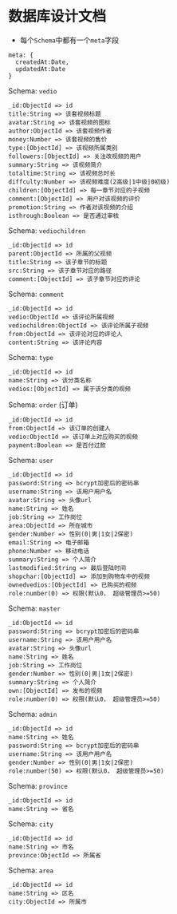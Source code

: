 # 数据库设计文档

- 每个`Schema`中都有一个`meta`字段
```
meta: {
  createdAt:Date,
  updatedAt:Date
}
```

Schema: `vedio`

```
_id:ObjectId => id
title:String => 该套视频标题
avatar:String => 该套视频的图标
author:ObjectId => 该套视频作者
money:Number => 该套视频的售价
type:[ObjectId] => 该视频所属类别
followers:[ObjectId] => 关注改视频的用户
summary:String => 该视频简介
totaltime:String => 该视频总时长
diffculty:Number => 该视频难度(2高级|1中级|0初级)
children:[ObjectId] => 每一章节对应的子视频
comment:[ObjectId] => 用户对该视频的评价
promotion:String => 作者对该视频的介绍
isthrough:Boolean => 是否通过审核
```

Schema: `vediochildren`

```
_id:ObjectId => id
parent:ObjectId => 所属的父视频
title:String => 该子章节的标题
src:String => 该子章节对应的路径
comment:[ObjectId] => 该子章节对应的评论
```

Schema: `comment`

```
_id:ObjectId => id
vedio:ObjectId => 该评论所属视频
vediochildren:ObjectId => 该评论所属子视频
from:ObjectId => 该评论对应的评论人
content:String => 该评论内容
```

Schema: `type`

```
_id:ObjectId => id
name:String => 该分类名称
vedios:[ObjectId] => 属于该分类的视频
```

Schema: `order` (订单)

```
_id:ObjectId => id
from:ObjectId => 该订单的创建人
vedio:ObjectId => 该订单上对应购买的视频
payment:Boolean => 是否付过款
```

Schema: `user`

```
_id:ObjectId => id
password:String => bcrypt加密后的密码串
username:String => 该用户用户名
avatar:String => 头像url
name:String => 姓名
job:String => 工作岗位
area:ObjectId => 所在城市
gender:Number => 性别(0|男|1女|2保密)
email:String => 电子邮箱
phone:Number => 移动电话
summary:String => 个人简介
lastmodified:String => 最后登陆时间
shopchar:[ObjectId] => 添加到购物车中的视频
ownedvedios:[ObjectId] => 已购买的视频
role:number(0) => 权限(默认0， 超级管理员>=50)
```

Schema: `master`

```
_id:ObjectId => id
password:String => bcrypt加密后的密码串
username:String => 该用户用户名
avatar:String => 头像url
name:String => 姓名
job:String => 工作岗位
gender:Number => 性别(0|男|1女|2保密)
summary:String => 个人简介
own:[ObjectId] => 发布的视频
role:number(0) => 权限(默认0， 超级管理员>=50)
```

Schema: `admin`

```
_id:ObjectId => id
name:String => 姓名
password:String => bcrypt加密后的密码串
username:String => 该用户用户名
gender:Number => 性别(0|男|1女|2保密)
role:number(50) => 权限(默认0， 超级管理员>=50)
```

Schema: `province`

```
_id:ObjectId => id
name:String => 省名
```

Schema: `city`

```
_id:ObjectId => id
name:String => 市名
province:ObjectId => 所属省
```

Schema: `area`

```
_id:ObjectId => id
name:String => 区名
city:ObjectId => 所属市
```
